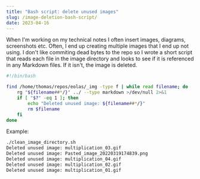 ```yaml
---
title: "Bash script: delete unused images"
slug: /image-deletion-bash-script/
date: 2023-04-16
---
```


When I'm working on my technical notes I often insert images, diagrams,
screenshots etc. Often, I end up creating multiple images that I end up not
using. I don't like commiting dead bytes to the repo so I wrote a short script
that reads each file in the image directory and looks to see if it is referenced
in any Markdown files. If it isn't, the image is deleted.

```bash
#!/bin/bash

find /home/thomas/repos/eolas/_img -type f | while read filename; do
    rg "${filename##*/}" ../ --type markdown >/dev/null 2>&1
    if [ "$?" -eq 1 ]; then
        echo "Deleted unused image: ${filename##*/}"
        rm $filename
    fi
done
```

Example:

```sh
./clean_image_directory.sh
Deleted unused image: multiplication_03.gif
Deleted unused image: Pasted_image_20220319174839.png
Deleted unused image: multiplication_04.gif
Deleted unused image: multiplication_02.gif
Deleted unused image: multiplication_01.gif
```
